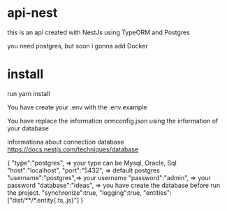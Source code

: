 # api-nest
this is an api created with NestJs using TypeORM and Postgres

you need postgres, but soon i gonna add Docker
# install
run yarn install

You have create your .env with the .env.example

You have replace the information ormconfig.json using the information of your database

informationa about connection database https://docs.nestjs.com/techniques/database

{
    "type":"postgres", => your type can be Mysql, Oracle, Sql
    "host":"localhost",
    "port":"5432", => default postgres
    "username":"postgres",=> your username
    "password":"admin", => your password
    "database":"ideas", => you have create the database before run the project.
    "synchronize":true,
    "logging":true,
    "entities":["dist/**/*.entity{.ts,.js}"]
}
